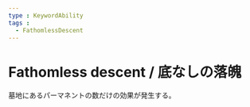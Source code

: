 ```yaml
---
type : KeywordAbility
tags : 
  - FathomlessDescent
---
```

# Fathomless descent / 底なしの落魄

墓地にあるパーマネントの数だけの効果が発生する。

